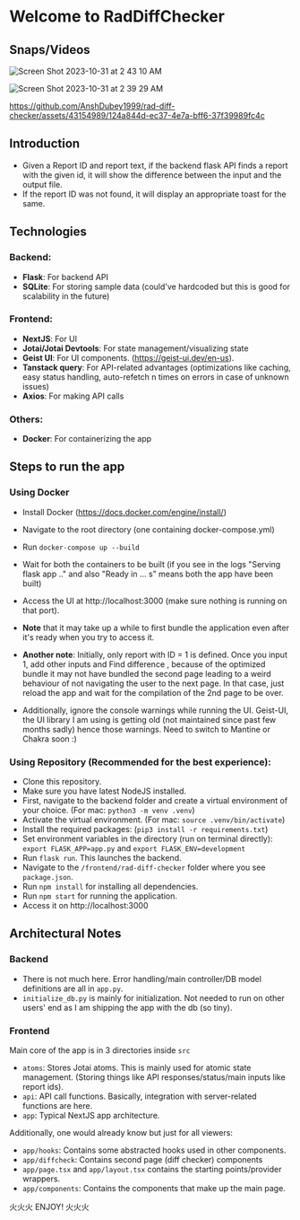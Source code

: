 # Welcome to RadDiffChecker

## Snaps/Videos

![Screen Shot 2023-10-31 at 2 43 10 AM](https://github.com/AnshDubey1999/rad-diff-checker/assets/43154989/31a7ea83-d441-48a0-9ee0-ae01368b8773)

![Screen Shot 2023-10-31 at 2 39 29 AM](https://github.com/AnshDubey1999/rad-diff-checker/assets/43154989/6beb133c-7d50-45d9-b585-603bb589c071)

https://github.com/AnshDubey1999/rad-diff-checker/assets/43154989/124a844d-ec37-4e7a-bff6-37f39989fc4c


## Introduction
 - Given a Report ID and report text, if the backend flask API finds a report with the given id, it will show the difference between the input and the output file.
 - If the report ID was not found, it will display an appropriate toast for the same. 
  
## Technologies
### Backend:
- **Flask**: For backend API
- **SQLite**: For storing sample data (could've hardcoded but this is good for scalability in the future)

### Frontend:
- **NextJS**: For UI
- **Jotai/Jotai Devtools**: For state management/visualizing state
- **Geist UI**: For UI components. (https://geist-ui.dev/en-us).
- **Tanstack query**: For API-related advantages (optimizations like caching, easy status handling, auto-refetch n times on errors in case of unknown issues)
- **Axios**: For making API calls

### Others:
- **Docker**: For containerizing the app

## Steps to run the app
### Using Docker
- Install Docker (https://docs.docker.com/engine/install/)
- Navigate to the root directory (one containing docker-compose.yml)
- Run `docker-compose up --build`
- Wait for both the containers to be built (if you see in the logs "Serving flask app .." and also "Ready in ... s" means both the app have been built)
- Access the UI at http://localhost:3000 (make sure nothing is running on that port). 

- **Note** that it may take up a while to first bundle the application even after it's ready when you try to access it.
- **Another note**: Initially, only report with ID = 1 is defined. Once you input 1, add other inputs and Find difference , because of the optimized bundle it may not have bundled the second page leading to a weird behaviour of not navigating the user to the next page. In that case, just reload the app and wait for the compilation of the 2nd page to be over.
- Additionally, ignore the console warnings while running the UI. Geist-UI, the UI library I am using is getting old (not maintained since past few months sadly) hence those warnings. Need to switch to Mantine or Chakra soon :)

### Using Repository (Recommended for the best experience):
- Clone this repository.
- Make sure you have latest NodeJS installed.
- First, navigate to the backend folder and create a virtual environment of your choice. (For mac: `python3 -m venv .venv`)
- Activate the virtual environment. (For mac: `source .venv/bin/activate`)
- Install the required packages: (`pip3 install -r requirements.txt`)
- Set environment variables in the directory (run on terminal directly): `export FLASK_APP=app.py` and `export FLASK_ENV=development`
- Run `flask run`. This launches the backend.
- Navigate to the `/frontend/rad-diff-checker` folder where you see `package.json`.
- Run `npm install` for installing all dependencies.
- Run `npm start` for running the application.
- Access it on http://localhost:3000


## Architectural Notes
### Backend
- There is not much here. Error handling/main controller/DB model definitions are all in `app.py`.
- `initialize_db.py` is mainly for initialization. Not needed to run on other users' end as I am shipping the app with the db (so tiny).

### Frontend
Main core of the app is in 3 directories inside `src` 

- `atoms`: Stores Jotai atoms. This is mainly used for atomic state management. (Storing things like API responses/status/main inputs like report ids).
- `api`: API call functions. Basically, integration with server-related functions are here.
- `app`: Typical NextJS app architecture. 


Additionally, one would already know but just for all viewers:
- `app/hooks`: Contains some abstracted hooks used in other components.
- `app/diffcheck`: Contains second page (diff checker) components
- `app/page.tsx` and `app/layout.tsx` contains the starting points/provider wrappers.
- `app/components`: Contains the components that make up the main page.

⽕⽕⽕ ENJOY! ⽕⽕⽕
